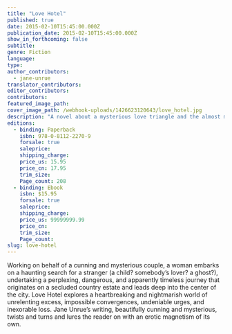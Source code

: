 ```yaml
---
title: "Love Hotel"
published: true
date: 2015-02-10T15:45:00.000Z
publication_date: 2015-02-10T15:45:00.000Z
show_in_forthcoming: false
subtitle:
genre: Fiction
language:
type:
author_contributors:
  - jane-unrue
translator_contributors:
editor_contributors:
contributors:
featured_image_path:
cover_image_path: /webhook-uploads/1426623120643/love_hotel.jpg
description: "A novel about a mysterious love triangle and the almost mythological power of eros—and its potentially lethal danger. "
editions:
  - binding: Paperback
    isbn: 978-0-8112-2270-9
    forsale: true
    saleprice:
    shipping_charge:
    price_us: 15.95
    price_cn: 17.95
    trim_size:
    Page_count: 208
  - binding: Ebook
    isbn: $15.95
    forsale: true
    saleprice:
    shipping_charge:
    price_us: 99999999.99
    price_cn:
    trim_size:
    Page_count:
slug: love-hotel
---
```


Working on behalf of a cunning and mysterious couple, a woman embarks on a haunting search for a stranger (a child? somebody’s lover? a ghost?), undertaking a perplexing, dangerous, and apparently timeless journey that originates on a secluded country estate and leads deep into the center of the city. Love Hotel explores a heartbreaking and nightmarish world of unrelenting excess, impossible convergences, undeniable urges, and inexorable loss. Jane Unrue’s writing, beautifully cunning and mysterious, twists and turns and lures the reader on with an erotic magnetism of its own. 

